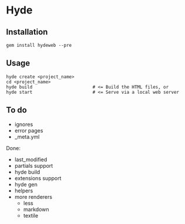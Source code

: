 Hyde
====

Installation
------------

    gem install hydeweb --pre

Usage
-----

    hyde create <project_name> 
    cd <project_name>
    hyde build                       # <= Build the HTML files, or
    hyde start                       # <= Serve via a local web server

To do
-----

 - ignores
 - error pages
 - _meta.yml 

Done:

 - last_modified
 - partials support
 - hyde build
 - extensions support
 - hyde gen
 - helpers
 - more renderers
   - less
   - markdown
   - textile
